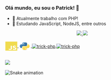 ### Olá mundo, eu sou o Patrick! 👋 

- 🔭 Atualmente trabalho com PHP!
- 🌱 Estudando JavaScript, NodeJS, entre outros

<div align="center">
  <a href="https://github.com/trickaugusto">
  <img height="180em" src="https://github-readme-stats.vercel.app/api?username=trickaugusto&show_icons=true&theme=dracula&include_all_commits=true&count_private=true"/>
  <img height="180em" src="https://github-readme-stats.vercel.app/api/top-langs/?username=trickaugusto&layout=compact&langs_count=7&theme=dracula"/>
</div>
<div style="display: inline_block"><br>
  <img align="center" alt="trick-Js" height="30" width="40" src="https://raw.githubusercontent.com/devicons/devicon/master/icons/javascript/javascript-plain.svg">
  <img align="center" alt="trick-Python" height="30" width="40" src="https://raw.githubusercontent.com/devicons/devicon/master/icons/python/python-original.svg">
  <img align="center" alt="trick-php" height="30" width="40" src="https://cdn.jsdelivr.net/gh/devicons/devicon/icons/php/php-plain.svg">
  <img align="center" alt="trick-php" height="30" width="40" src="https://cdn.jsdelivr.net/gh/devicons/devicon/icons/nodejs/nodejs-original-wordmark.svg"> 
</div>

  ##

  <div>
  <a href="https://www.linkedin.com/in/trickaugusto" target="_blank"><img src="https://img.shields.io/badge/-LinkedIn-%230077B5?style=for-the-badge&logo=linkedin&logoColor=white" target="_blank"></a> 
     
  ![Snake animation](https://github.com/trickaugusto/trickaugusto/blob/output/github-contribution-grid-snake.svg)

</div>
